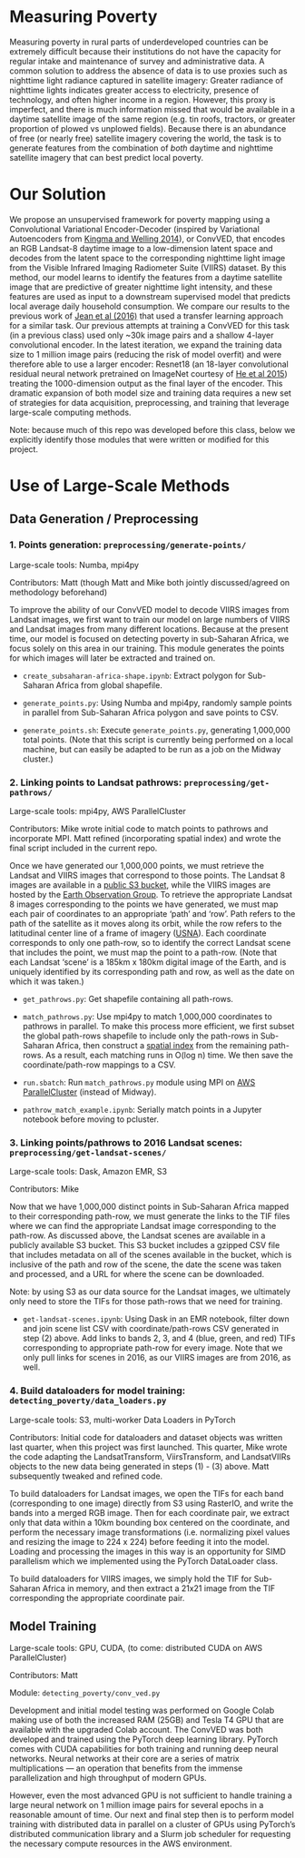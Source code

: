 # Measuring Poverty 

  

Measuring poverty in rural parts of underdeveloped countries can be extremely difficult because their institutions do not have the capacity for regular intake and maintenance of survey and administrative data. A common solution to address the absence of data is to use proxies such as nighttime light radiance captured in satellite imagery: Greater radiance of nighttime lights indicates greater access to electricity, presence of technology, and often higher income in a region. However, this proxy is imperfect, and there is much information missed that would be available in a daytime satellite image of the same region (e.g. tin roofs, tractors, or greater proportion of plowed vs unplowed fields). Because there is an abundance of free (or nearly free) satellite imagery covering the world, the task is to generate features from the combination of _both_ daytime and nighttime satellite imagery that can best predict local poverty.

  

# Our Solution

  

We propose an unsupervised framework for poverty mapping using a Convolutional Variational Encoder-Decoder (inspired by Variational Autoencoders from [Kingma and Welling 2014]([https://arxiv.org/abs/1312.6114](https://arxiv.org/abs/1312.6114))), or ConvVED, that encodes an RGB Landsat-8 daytime image to a low-dimension latent space and decodes from the latent space to the corresponding nighttime light image from the Visible Infrared Imaging Radiometer Suite (VIIRS) dataset. By this method, our model learns to identify the features from a daytime satellite image that are predictive of greater nighttime light intensity, and these features are used as input to a downstream supervised model that predicts local average daily household consumption. We compare our results to the previous work of [Jean et al (2016)]([https://science.sciencemag.org/content/353/6301/790](https://science.sciencemag.org/content/353/6301/790)) that used a transfer learning approach for a similar task. Our previous attempts at training a ConvVED for this task (in a previous class) used only ~30k image pairs and a shallow 4-layer convolutional encoder. In the latest iteration, we expand the training data size to 1 million image pairs (reducing the risk of model overfit) and were therefore able to use a larger encoder: Resnet18 (an 18-layer convolutional residual neural network pretrained on ImageNet courtesy of [He et al 2015](https://arxiv.org/pdf/1512.03385.pdf)) treating the 1000-dimension output as the final layer of the encoder. This dramatic expansion of both model size and training data requires a new set of strategies for data acquisition, preprocessing, and training that leverage large-scale computing methods.

  

Note: because much of this repo was developed before this class, below we explicitly identify those modules that were written or modified for this project.

  
  

# Use of Large-Scale Methods

  

## Data Generation / Preprocessing

  

### 1.  Points generation: `preprocessing/generate-points/`
    

Large-scale tools: Numba, mpi4py

Contributors: Matt (though Matt and Mike both jointly discussed/agreed on methodology beforehand)

  

To improve the ability of our ConvVED model to decode VIIRS images from Landsat images, we first want to train our model on large numbers of VIIRS and Landsat images from many different locations. Because at the present time, our model is focused on detecting poverty in sub-Saharan Africa, we focus solely on this area in our training. This module generates the points for which images will later be extracted and trained on.

  

-   `create_subsaharan-africa-shape.ipynb`: Extract polygon for Sub-Saharan Africa from global shapefile.
    
-   `generate_points.py`: Using Numba and mpi4py, randomly sample points in parallel from Sub-Saharan Africa polygon and save points to CSV.
    
-   `generate_points.sh`: Execute `generate_points.py`, generating 1,000,000 total points. (Note that this script is currently being performed on a local machine, but can easily be adapted to be run as a job on the Midway cluster.)
    

  

### 2. Linking points to Landsat pathrows: `preprocessing/get-pathrows/`
    

Large-scale tools: mpi4py, AWS ParallelCluster

Contributors: Mike wrote initial code to match points to pathrows and incorporate MPI. Matt refined (incorporating spatial index) and wrote the final script included in the current repo.

  

Once we have generated our 1,000,000 points, we must retrieve the Landsat and VIIRS images that correspond to those points. The Landsat 8 images are available in a [public S3 bucket](https://registry.opendata.aws/landsat-8/), while the VIIRS images are hosted by the [Earth Observation Group](https://eogdata.mines.edu/nighttime_light/). To retrieve the appropriate Landsat 8 images corresponding to the points we have generated, we must map each pair of coordinates to an appropriate ‘path’ and ‘row’. Path refers to the path of the satellite as it moves along its orbit, while the row refers to the latitudinal center line of a frame of imagery ([USNA](https://www.usna.edu/Users/oceano/pguth/md_help/html/landsat_path_row.html)). Each coordinate corresponds to only one path-row, so to identify the correct Landsat scene that includes the point, we must map the point to a path-row. (Note that each Landsat ‘scene’ is a 185km x 180km digital image of the Earth, and is uniquely identified by its corresponding path and row, as well as the date on which it was taken.)

  

-   `get_pathrows.py`: Get shapefile containing all path-rows.
    
-   `match_pathrows.py`: Use mpi4py to match 1,000,000 coordinates to pathrows in parallel. To make this process more efficient, we first subset the global path-rows shapefile to include only the path-rows in Sub-Saharan Africa, then construct a [spatial index](https://geopandas.org/docs/reference/sindex.html) from the remaining path-rows. As a result, each matching runs in O(log n) time. We then save the coordinate/path-row mappings to a CSV.
    
-   `run.sbatch`: Run `match_pathrows.py` module using MPI on [AWS ParallelCluster](https://docs.aws.amazon.com/parallelcluster/latest/ug/pcluster.html) (instead of Midway).
    
-   `pathrow_match_example.ipynb`: Serially match points in a Jupyter notebook before moving to pcluster.
    

  

### 3. Linking points/pathrows to 2016 Landsat scenes: `preprocessing/get-landsat-scenes/`
    

Large-scale tools: Dask, Amazon EMR, S3
    
Contributors: Mike
    

  

Now that we have 1,000,000 distinct points in Sub-Saharan Africa mapped to their  corresponding path-row, we must generate the links to the TIF files where we can find the appropriate Landsat image corresponding to the path-row. As discussed above, the Landsat scenes are available in a publicly available S3 bucket. This S3 bucket includes a gzipped CSV file that includes metadata on all of the scenes available in the bucket, which is inclusive of the path and row of the scene, the date the scene was taken and processed, and a URL for where the scene can be downloaded.

  

Note: by using S3 as our data source for the Landsat images, we ultimately only need to store the TIFs for those path-rows that we need for training.

  

-   `get-landsat-scenes.ipynb`: Using Dask in an EMR notebook, filter down and join scene list CSV with coordinate/path-rows CSV generated in step (2) above. Add links to bands 2, 3, and 4 (blue, green, and red) TIFs corresponding to appropriate path-row for every image. Note that we only pull links for scenes in 2016, as our VIIRS images are from 2016, as well.
    

  

### 4. Build dataloaders for model training: `detecting_poverty/data_loaders.py`
    

Large-scale tools: S3, multi-worker Data Loaders in PyTorch
    
Contributors: Initial code for dataloaders and dataset objects was written last quarter, when this project was first launched. This quarter, Mike wrote the code adapting the LandsatTransform, ViirsTransform, and LandsatVIIRs objects to the new data being generated in steps (1) - (3) above. Matt subsequently tweaked and refined code.
    

  

To build dataloaders for Landsat images, we open the TIFs for each band (corresponding to one image) directly from S3 using RasterIO, and write the bands into a merged RGB image. Then for each coordinate pair, we extract only that data within a 10km bounding box centered on the coordinate, and perform the necessary image transformations (i.e. normalizing pixel values and resizing the image to 224 x 224) before feeding it into the model. Loading and processing the images in this way is an opportunity for SIMD parallelism which we implemented using the PyTorch DataLoader class.

  

To build dataloaders for VIIRS images, we simply hold the TIF for Sub-Saharan Africa in memory, and then extract a 21x21 image from the TIF corresponding the appropriate coordinate pair.

  
  

## Model Training

Large-scale tools: GPU, CUDA, (to come: distributed CUDA on AWS ParallelCluster)

Contributors: Matt

Module: `detecting_poverty/conv_ved.py`


  

Development and initial model testing was performed on Google Colab making use of both the increased RAM (25GB) and Tesla T4 GPU that are available with the upgraded Colab account. The ConvVED was both developed and trained using the PyTorch deep learning library. PyTorch comes with CUDA capabilities for both training and running deep neural networks. Neural networks at their core are a series of matrix multiplications — an operation that benefits from the immense parallelization and high throughput of modern GPUs.

  

However, even the most advanced GPU is not sufficient to handle training a large neural network on 1 million image pairs for several epochs in a reasonable amount of time. Our next and final step then is to perform model training with distributed data in parallel on a cluster of GPUs using PyTorch’s distributed communication library and a Slurm job scheduler for requesting the necessary compute resources in the AWS environment.
